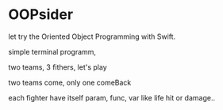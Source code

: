 # OOPsider
let try the Oriented Object Programming with Swift.

simple terminal programm, 

two teams, 3 fithers, let's play

two teams come, only one comeBack

each fighter have itself param, func, var like life hit or damage.. 

